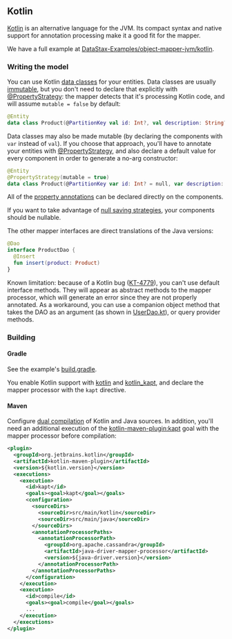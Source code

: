<!--
Licensed to the Apache Software Foundation (ASF) under one
or more contributor license agreements.  See the NOTICE file
distributed with this work for additional information
regarding copyright ownership.  The ASF licenses this file
to you under the Apache License, Version 2.0 (the
"License"); you may not use this file except in compliance
with the License.  You may obtain a copy of the License at

  http://www.apache.org/licenses/LICENSE-2.0

Unless required by applicable law or agreed to in writing,
software distributed under the License is distributed on an
"AS IS" BASIS, WITHOUT WARRANTIES OR CONDITIONS OF ANY
KIND, either express or implied.  See the License for the
specific language governing permissions and limitations
under the License.
-->

## Kotlin

[Kotlin](https://kotlinlang.org/) is an alternative language for the JVM. Its compact syntax and
native support for annotation processing make it a good fit for the mapper.

We have a full example at [DataStax-Examples/object-mapper-jvm/kotlin].

### Writing the model

You can use Kotlin [data classes] for your entities. Data classes are usually
[immutable](../../entities/#mutability), but you don't need to declare that explicitly with
[@PropertyStrategy]: the mapper detects that it's processing Kotlin code, and will assume `mutable =
false` by default:

```kotlin
@Entity
data class Product(@PartitionKey val id: Int?, val description: String?)
```

Data classes may also be made mutable (by declaring the components with `var` instead of `val`). If
you choose that approach, you'll have to annotate your entities with [@PropertyStrategy], and also
declare a default value for every component in order to generate a no-arg constructor:

```kotlin
@Entity
@PropertyStrategy(mutable = true)
data class Product(@PartitionKey var id: Int? = null, var description: String? = null)
```

All of the [property annotations](../../entities/#property-annotations) can be declared directly on
the components.

If you want to take advantage of [null saving strategies](../../daos/null_saving/), your components
should be nullable.

The other mapper interfaces are direct translations of the Java versions:

```kotlin
@Dao
interface ProductDao {
  @Insert
  fun insert(product: Product)
}
```

Known limitation: because of a Kotlin bug ([KT-4779]), you can't use default interface methods. They
will appear as abstract methods to the mapper processor, which will generate an error since they are
not properly annotated. As a workaround, you can use a companion object method that takes the DAO as
an argument (as shown in [UserDao.kt]), or query provider methods.

### Building

#### Gradle

See the example's [build.gradle].

You enable Kotlin support with [kotlin][gradle_kotlin] and [kotlin_kapt][gradle_kapt], and declare
the mapper processor with the `kapt` directive.

#### Maven

Configure [dual compilation][maven_kotlin_java] of Kotlin and Java sources. In addition, you'll need
an additional execution of the [kotlin-maven-plugin:kapt][maven_kapt] goal with the mapper processor
before compilation:

```xml
<plugin>
  <groupId>org.jetbrains.kotlin</groupId>
  <artifactId>kotlin-maven-plugin</artifactId>
  <version>${kotlin.version}</version>
  <executions>
    <execution>
      <id>kapt</id>
      <goals><goal>kapt</goal></goals>
      <configuration>
        <sourceDirs>
          <sourceDir>src/main/kotlin</sourceDir>
          <sourceDir>src/main/java</sourceDir>
        </sourceDirs>
        <annotationProcessorPaths>
          <annotationProcessorPath>
            <groupId>org.apache.cassandra</groupId>
            <artifactId>java-driver-mapper-processor</artifactId>
            <version>${java-driver.version}</version>
          </annotationProcessorPath>
        </annotationProcessorPaths>
      </configuration>
    </execution>
    <execution>
      <id>compile</id>
      <goals><goal>compile</goal></goals>
      ...
    </execution>
  </executions>
</plugin>
```

[maven_kotlin_java]: https://kotlinlang.org/docs/reference/using-maven.html#compiling-kotlin-and-java-sources
[maven_kapt]: https://kotlinlang.org/docs/reference/kapt.html#using-in-maven
[gradle_kotlin]: https://kotlinlang.org/docs/reference/using-gradle.html
[gradle_kapt]: https://kotlinlang.org/docs/reference/kapt.html#using-in-gradle
[data classes]: https://kotlinlang.org/docs/reference/data-classes.html
[KT-4779]: https://youtrack.jetbrains.com/issue/KT-4779

[DataStax-Examples/object-mapper-jvm/kotlin]: https://github.com/DataStax-Examples/object-mapper-jvm/tree/master/kotlin
[build.gradle]: https://github.com/DataStax-Examples/object-mapper-jvm/blob/master/kotlin/build.gradle
[UserDao.kt]: https://github.com/DataStax-Examples/object-mapper-jvm/blob/master/kotlin/src/main/kotlin/com/datastax/examples/mapper/killrvideo/user/UserDao.kt

[@PropertyStrategy]: https://docs.datastax.com/en/drivers/java/4.11/com/datastax/oss/driver/api/mapper/annotations/PropertyStrategy.html
